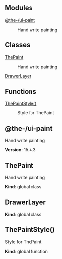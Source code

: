 <!--- Code generated by @the-/script-doc. DO NOT EDIT. -->

## Modules

<dl>
<dt><a href="#module_@the-/ui-paint">@the-/ui-paint</a></dt>
<dd><p>Hand write painting</p>
</dd>
</dl>

## Classes

<dl>
<dt><a href="#ThePaint">ThePaint</a></dt>
<dd><p>Hand write painting</p>
</dd>
<dt><a href="#DrawerLayer">DrawerLayer</a></dt>
<dd></dd>
</dl>

## Functions

<dl>
<dt><a href="#ThePaintStyle">ThePaintStyle()</a></dt>
<dd><p>Style for ThePaint</p>
</dd>
</dl>

<a name="module_@the-/ui-paint"></a>

## @the-/ui-paint
Hand write painting

**Version**: 15.4.3  
<a name="ThePaint"></a>

## ThePaint
Hand write painting

**Kind**: global class  
<a name="DrawerLayer"></a>

## DrawerLayer
**Kind**: global class  
<a name="ThePaintStyle"></a>

## ThePaintStyle()
Style for ThePaint

**Kind**: global function
